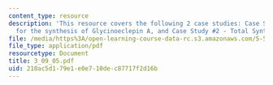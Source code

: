 ```yaml
---
content_type: resource
description: 'This resource covers the following 2 case studies: Case Study #1 - Intermediate
  for the synthesis of Glycinoeclepin A, and Case Study #2 - Total Synthesis of Prostaglandins.'
file: /media/https%3A/open-learning-course-data-rc.s3.amazonaws.com/5-512-synthetic-organic-chemistry-ii-spring-2005/210ac5d179e1e0e710dec87717f2d16b_3_09_05.pdf
file_type: application/pdf
resourcetype: Document
title: 3_09_05.pdf
uid: 210ac5d1-79e1-e0e7-10de-c87717f2d16b
---
```

